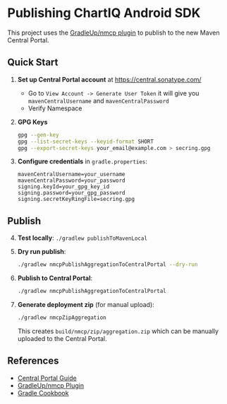# Publishing ChartIQ Android SDK

This project uses the [GradleUp/nmcp plugin](https://github.com/GradleUp/nmcp) to publish to the new Maven Central Portal.

## Quick Start

1. **Set up Central Portal account** at https://central.sonatype.com/
   - Go to `View Account -> Generate User Token` it will give you `mavenCentralUsername` and `mavenCentralPassword`
   - Verify Namespace

2. **GPG Keys**
   ```bash
   gpg --gen-key
   gpg --list-secret-keys --keyid-format SHORT
   gpg --export-secret-keys your_email@example.com > secring.gpg
   ```

3. **Configure credentials** in `gradle.properties`:
   ```properties
   mavenCentralUsername=your_username
   mavenCentralPassword=your_password
   signing.keyId=your_gpg_key_id
   signing.password=your_gpg_password
   signing.secretKeyRingFile=secring.gpg
   ```

## Publish

4. **Test locally**: `./gradlew publishToMavenLocal`

5. **Dry run publish**: 
   ```bash
   ./gradlew nmcpPublishAggregationToCentralPortal --dry-run
   ```

6. **Publish to Central Portal**:
   ```bash
   ./gradlew nmcpPublishAggregationToCentralPortal
   ```

7. **Generate deployment zip** (for manual upload):
   ```bash
   ./gradlew nmcpZipAggregation
   ```
   This creates `build/nmcp/zip/aggregation.zip` which can be manually uploaded to the Central Portal.


## References

- [Central Portal Guide](https://central.sonatype.org/publish/publish-portal-guide/)
- [GradleUp/nmcp Plugin](https://github.com/GradleUp/nmcp)
- [Gradle Cookbook](https://cookbook.gradle.org/integrations/maven-central/publishing/) 